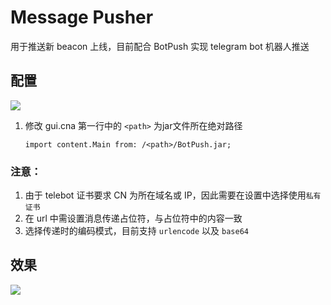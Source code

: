 # Message Pusher

用于推送新 beacon 上线，目前配合 BotPush 实现 telegram bot 机器人推送

## 配置

![](https://github.com/sari3l/AggressorScripts/blob/master/MessagePusher/pics/messagepusher_1.png)

1. 修改 gui.cna 第一行中的 `<path>` 为jar文件所在绝对路径

    ```sleep
    import content.Main from: /<path>/BotPush.jar;
    ```

### 注意：

1. 由于 telebot 证书要求 CN 为所在域名或 IP，因此需要在设置中选择使用`私有证书`
2. 在 url 中需设置消息传递占位符，与占位符中的内容一致
3. 选择传递时的编码模式，目前支持 `urlencode` 以及 `base64`

## 效果

![](https://github.com/sari3l/AggressorScripts/blob/master/MessagePusher/pics/messagepusher_2.png)
